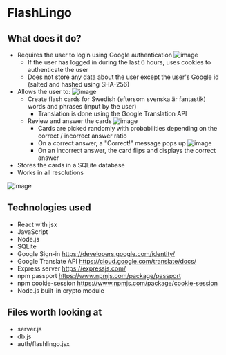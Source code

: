 # FlashLingo

## What does it do?
- Requires the user to login using Google authentication
![image](https://user-images.githubusercontent.com/10080683/59396082-ecfb7480-8d3b-11e9-82a6-732663dbbba5.png)
  - If the user has logged in during the last 6 hours, uses cookies to authenticate the user
  - Does not store any data about the user except the user's Google id (salted and hashed using SHA-256)
- Allows the user to:
![image](https://user-images.githubusercontent.com/10080683/59398605-b32f6b80-8d45-11e9-8383-e2e370b3fb9e.png)
  - Create flash cards for Swedish (eftersom svenska är fantastik) words and phrases (input by the user)
    - Translation is done using the Google Translation API
  - Review and answer the cards
  ![image](https://user-images.githubusercontent.com/10080683/59398650-cf330d00-8d45-11e9-9f57-eefadb624af0.png)
    - Cards are picked randomly with probabilities depending on the correct / incorrect answer ratio
    - On a correct answer, a "Correct!" message pops up
    ![image](https://user-images.githubusercontent.com/10080683/59398669-e07c1980-8d45-11e9-89e7-85bde371cc27.png)
    - On an incorrect answer, the card flips and displays the correct answer
- Stores the cards in a SQLite database
- Works in all resolutions

![image](https://user-images.githubusercontent.com/10080683/59396688-c1c65480-8d3e-11e9-8dc0-9afaf8a52740.png)

## Technologies used
- React with jsx
- JavaScript
- Node.js
- SQLite
- Google Sign-in https://developers.google.com/identity/
- Google Translate API https://cloud.google.com/translate/docs/
- Express server https://expressjs.com/
- npm passport https://www.npmjs.com/package/passport
- npm cookie-session https://www.npmjs.com/package/cookie-session
- Node.js built-in crypto module

## Files worth looking at
- server.js 
- db.js
- auth/flashlingo.jsx

